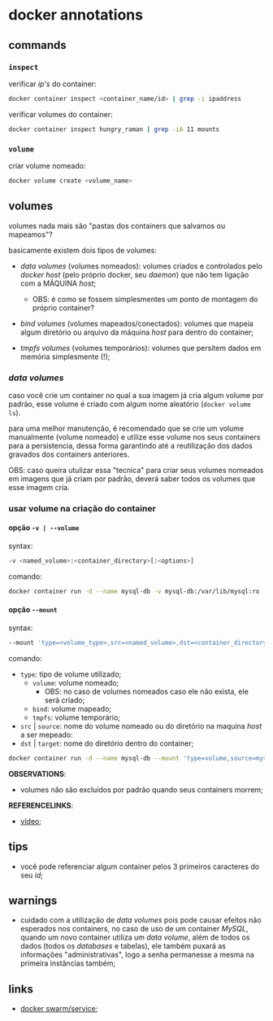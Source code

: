 # docker annotations

## commands

### `inspect`

verificar _ip's_ do container:

```bash
docker container inspect <container_name/id> | grep -i ipaddress
```

verificar volumes do container:

```bash
docker container inspect hungry_raman | grep -iA 11 mounts
```

### `volume`

criar volume nomeado:

```bash
docker volume create <volume_name>
```

## volumes

volumes nada mais são "pastas dos containers que salvamos ou mapeamos"?

basicamente existem dois tipos de volumes:

- _data volumes_ (volumes nomeados): volumes criados e controlados pelo _docker host_ (pelo próprio docker, seu _daemon_) que não tem ligação com a MÁQUINA _host_;
	- OBS: é como se fossem simplesmentes um ponto de montagem do próprio container?

- _bind volumes_ (volumes mapeados/conectados): volumes que mapeia algum diretório ou arquivo da máquina _host_ para dentro do container;

- _tmpfs volumes_ (volumes temporários): volumes que persitem dados em memória simplesmente (!);

### _data volumes_

caso você crie um container no qual a sua imagem já cria algum volume por padrão, esse volume é criado com algum nome aleatório (`docker volume ls`).

para uma melhor manutenção, é recomendado que se crie um volume manualmente (volume nomeado) e utilize esse volume nos seus containers para a persistencia, dessa forma garantindo até a reutilização dos dados gravados dos containers anteriores.

OBS: caso queira utulizar essa "tecnica" para criar seus volumes nomeados em imagens que já criam por padrão, deverá saber todos os volumes que esse imagem cria.

### usar volume na criação do container

#### opção `-v | --volume`

syntax:

```bash
-v <named_volume>:<container_directory>[:<options>]
```

comando:

```bash
docker container run -d --name mysql-db -v mysql-db:/var/lib/mysql:ro -e MYSQL_ROOT_PASSWORD=password mysql:latest
```

#### opção `--mount`

syntax:

```bash
--mount 'type=<volume_type>,src=<named_volume>,dst=<container_directory>[,<options>,...]'
```

comando:

- `type`: tipo de volume utilizado;
	- `volume`: volume nomeado;
		- OBS: no caso de volumes nomeados caso ele não exista, ele será criado;
	- `bind`: volume mapeado;
	- `tmpfs`: volume temporário;
- `src` | `source`: nome do volume nomeado ou do diretório na maquina _host_ a ser mepeado:
- `dst` | `target`: nome do diretório dentro do container;

```bash
docker container run -d --name mysql-db --mount 'type=volume,source=mysql-db,target=/var/lib/mysql,readonly' -e MYSQL_ROOT_PASSWORD=password mysql:latest
```

**OBSERVATIONS**:

- volumes não são excluídos por padrão quando seus containers morrem;

**REFERENCELINKS**:

- [vídeo](https://www.youtube.com/watch?v=StQYXkFgeeA);

## tips

- você pode referenciar algum container pelos 3 primeiros caracteres do seu _id_;

## warnings

- cuidado com a utilização de _data volumes_ pois pode causar efeitos não esperados nos containers, no caso de uso de um container _MySQL_, quando um novo container utiliza um _data volume_, além de todos os dados (todos os _databases_ e tabelas), ele também puxará as informações "administrativas", logo a senha permanesse a mesma na primeira instâncias também;

## links

- [docker swarm/service](https://www.cloudbees.com/blog/running-services-within-docker-swarm);
